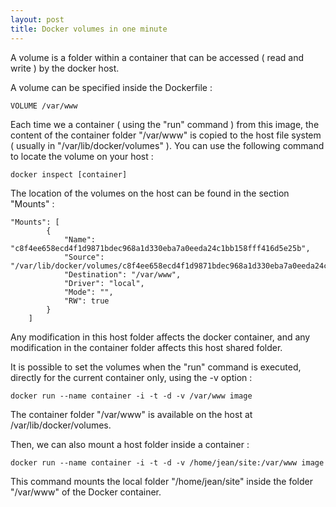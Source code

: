 ```yaml
---
layout: post
title: Docker volumes in one minute
---
```


A volume is a folder within a container that can be accessed ( read and write ) by the docker host.

A volume can be specified inside the Dockerfile :

```
VOLUME /var/www
```

Each time we a container ( using the "run" command ) from this image, the content of the container folder "/var/www" is copied to the host file system ( usually in "/var/lib/docker/volumes" ). You can use the following command to locate the volume on your host :

```
docker inspect [container]
```

The location of the volumes on the host can be found in the section "Mounts" :

```
"Mounts": [
        {
            "Name": "c8f4ee658ecd4f1d9871bdec968a1d330eba7a0eeda24c1bb158fff416d5e25b",
            "Source": "/var/lib/docker/volumes/c8f4ee658ecd4f1d9871bdec968a1d330eba7a0eeda24c1bb158fff416d5e25b/_data",
            "Destination": "/var/www",
            "Driver": "local",
            "Mode": "",
            "RW": true
        }
    ]
```

Any modification in this host folder affects the docker container, and any modification in the container folder affects this host shared folder.

It is possible to set the volumes when the "run" command is executed, directly for the current container only, using the -v option :

```
docker run --name container -i -t -d -v /var/www image
```

The container folder "/var/www" is available on the host at /var/lib/docker/volumes.

Then, we can also mount a host folder inside a container :

```
docker run --name container -i -t -d -v /home/jean/site:/var/www image
```

This command mounts the local folder "/home/jean/site" inside the folder "/var/www" of the Docker container.

